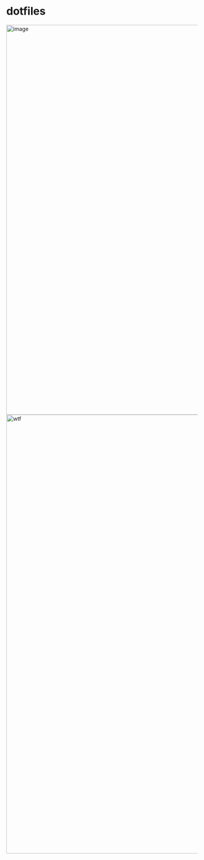 # dotfiles

<img width="1024" alt="image" src="https://user-images.githubusercontent.com/11842029/210557396-bfd6282f-a5d6-438c-a11b-0f95e49c5e21.png">


<img width="1153" alt="wtf" src="https://user-images.githubusercontent.com/11842029/210557243-288cce34-ba81-45f8-8026-3cc39dc02f04.png">

